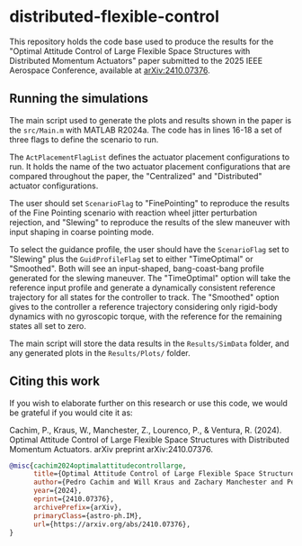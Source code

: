 # distributed-flexible-control

This repository holds the code base used to produce the results for the "Optimal Attitude Control of Large Flexible Space Structures with Distributed Momentum Actuators" paper submitted to the 2025 IEEE Aerospace Conference, available at [arXiv:2410.07376](https://arxiv.org/abs/2410.07376).

## Running the simulations

The main script used to generate the plots and results shown in the paper is the `src/Main.m` with MATLAB R2024a. The code has in lines 16-18 a set of three flags to define the scenario to run.

The `ActPlacementFlagList` defines the actuator placement configurations to run. It holds the name of the two actuator placement configurations that are compared throughout the paper, the "Centralized" and "Distributed" actuator configurations.

The user should set `ScenarioFlag` to "FinePointing" to reproduce the results of the Fine Pointing scenario with reaction wheel jitter perturbation rejection, and "Slewing" to reproduce the results of the slew maneuver with input shaping in coarse pointing mode.

To select the guidance profile, the user should have the `ScenarioFlag` set to "Slewing" plus the `GuidProfileFlag` set to either "TimeOptimal" or "Smoothed". Both will see an input-shaped, bang-coast-bang profile generated for the slewing maneuver. The "TimeOptimal" option will take the reference input profile and generate a dynamically consistent reference trajectory for all states for the controller to track. The "Smoothed" option gives to the controller a reference trajectory considering only rigid-body dynamics with no gyroscopic torque, with the reference for the remaining states all set to zero.

The main script will store the data results in the `Results/SimData` folder, and any generated plots in the `Results/Plots/` folder.

## Citing this work

If you wish to elaborate further on this research or use this code, we would be grateful if you would cite it as:

Cachim, P., Kraus, W., Manchester, Z., Lourenco, P., & Ventura, R. (2024). Optimal Attitude Control of Large Flexible Space Structures with Distributed Momentum Actuators. arXiv preprint arXiv:2410.07376.

```bibtex
@misc{cachim2024optimalattitudecontrollarge,
      title={Optimal Attitude Control of Large Flexible Space Structures with Distributed Momentum Actuators}, 
      author={Pedro Cachim and Will Kraus and Zachary Manchester and Pedro Lourenco and Rodrigo Ventura},
      year={2024},
      eprint={2410.07376},
      archivePrefix={arXiv},
      primaryClass={astro-ph.IM},
      url={https://arxiv.org/abs/2410.07376}, 
}
```
